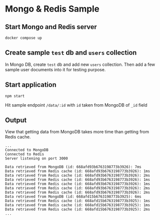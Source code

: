 # Mongo & Redis Sample

## Start Mongo and Redis server

```
docker compose up
```

## Create sample `test` db and `users` collection

In Mongo DB, create `test` db and add new `users` collection. Then add a few sample user documents into it for testing purpose.

## Start application

```
npm start
```

Hit sample endpoint `/data/:id` with `id` taken from MongoDB of `_id` field

## Output

View that getting data from MongoDB takes more time than getting from Redis cache.

```
...
Connected to MongoDB
Connected to Redis
Server listening on port 3000

Data retrieved from MongoDB (id: 668afd93b6763198773b3926): 7ms
Data retrieved from Redis cache (id: 668afd93b6763198773b3926): 1ms
Data retrieved from Redis cache (id: 668afd93b6763198773b3926): 2ms
Data retrieved from Redis cache (id: 668afd93b6763198773b3926): 1ms
Data retrieved from Redis cache (id: 668afd93b6763198773b3926): 1ms
Data retrieved from Redis cache (id: 668afd93b6763198773b3926): 2ms
Data retrieved from Redis cache (id: 668afd93b6763198773b3926): 2ms
Data retrieved from MongoDB (id: 668afd15b6763198773b3925): 6ms
Data retrieved from Redis cache (id: 668afd15b6763198773b3925): 1ms
Data retrieved from Redis cache (id: 668afd15b6763198773b3925): 1ms
Data retrieved from Redis cache (id: 668afd15b6763198773b3925): 2ms
...
```
